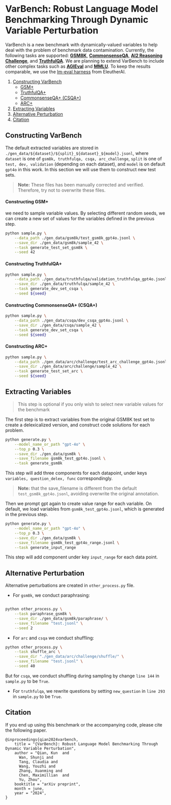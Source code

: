# VarBench: Robust Language Model Benchmarking Through Dynamic Variable Perturbation
VarBench is a new benchmark with dynamically-valued variables to help deal with the problem of benchmark data contamination. Currently, the following tasks are supported: **[GSM8K](https://arxiv.org/abs/2110.14168)**, **[CommonsenseQA](https://www.tau-nlp.sites.tau.ac.il/commonsenseqa)**, **[AI2 Reasoning Challenge](https://allenai.org/data/arc)**, and **[TruthfulQA](https://arxiv.org/abs/2109.07958)**. We are planning to extend VarBench to include other complex tasks such as **[AGIEval](https://arxiv.org/abs/2304.06364)** and **[MMLU](https://arxiv.org/pdf/2009.03300)**.
To keep the results comparable, we use the [lm-eval harness](https://github.com/EleutherAI/lm-evaluation-harness) from EleutherAI.

1. [Constructing VarBench](#varbench)
	- [GSM+](#gsm8k)
	- [TruthfulQA+](#tqa)
	- [CommonsenseQA+  (CSQA+)](#csqa)
	- [ARC+](#arc)
2. [Extracting Variables](#extract)
3. [Alternative Perturbation](#others)
4. [Citation](#citation)

## Constructing VarBench <a name="varbench"></a>
The default extracted variables are stored in ``./gen_data/${dataset}/${split}_${dataset}_${model}.jsonl``, where ``dataset`` is one of ``gsm8k, truthfulqa, csqa, arc_challenge``, ``split`` is one of ``test, dev, validation`` (depending on each dataset), and ``model`` is on default ``gpt4o`` in this work. In this section we will use them to construct new test sets.
> **Note:** These files has been manually corrected and verified. Therefore, try not to overwrite these files.

#### Constructing GSM+ <a name="gsm8k"></a>

we need to sample variable values. By selecting different random seeds, we can create a new set of values for the variables defined in the previous step.
```sh
python sample.py \
    --data_path ./gen_data/gsm8k/test_gsm8k_gpt4o.jsonl \
    --save_dir ./gen_data/gsm8k/sample_42 \
    --task generate_test_set_gsm8k \
    --seed 42
```

  

#### Constructing TruthfulQA+ <a name="tqa"></a>
```sh
python sample.py \
    --data_path ./gen_data/truthfulqa/validation_truthfulqa_gpt4o.jsonl \
    --save_dir ./gen_data/truthfulqa/sample_42 \
    --task generate_dev_set_csqa \
    --seed ${seed}
```

#### Constructing CommonsenseQA+ (CSQA+) <a name="csqa"></a>

```sh
python sample.py \
    --data_path ./gen_data/csqa/dev_csqa_gpt4o.jsonl \
    --save_dir ./gen_data/csqa/sample_42 \
    --task generate_dev_set_csqa \
    --seed ${seed}
```

#### Constructing ARC+ <a name="arc"></a>
```sh
python sample.py \
    --data_path ./gen_data/arc/challenge/test_arc_challenge_gpt4o.jsonl \
    --save_dir ./gen_data/arc/challenge/sample_42 \
    --task generate_test_set_arc \
    --seed ${seed}
```

## Extracting Variables <a name="extract"></a>

>This step is optional if you only wish to select new variable values for the benchmark

The first step is to extract variables from the original GSM8K test set to create a delexicalized version, and construct code solutions for each problem.
```sh
python generate.py \
    --model_name_or_path "gpt-4o" \
    --top_p 0.3 \
    --save_dir ./gen_data/gsm8k \
    --save_filename gsm8k_test_gpt4o.jsonl \
    --task generate_gsm8k
```
This step will add three components for each datapoint, under keys ``variables, question_delex, func`` correspondingly.
>**Note:** that the save_filename is different from the default ``test_gsm8k_gpt4o.jsonl``, avoiding overwrite the original annotation.

  

Then we prompt gpt again to create value range for each variable. On default, we load variables from ``gsm8k_test_gpt4o.jsonl``, which is generated in the previous step.
```sh
python generate.py \
    --model_name_or_path "gpt-4o" \
    --top_p 0.3 \
    --save_dir ./gen_data/gsm8k \
    --save_filename gsm8k_test_gpt4o_range.jsonl \
    --task generate_input_range
```
This step will add component under key ``input_range`` for each data point.

## Alternative Perturbation <a name="others"></a>
Alternative perturbations are created in ``other_process.py`` file.
- For ``gsm8k``, we conduct paraphrasing:
```sh

python other_process.py \
	--task paraphrase_gsm8k \
	--save_dir ./gen_data/gsm8k/paraphrase/ \
	--save_filename "test.jsonl" \
	--seed 2
```
- For ``arc`` and ``csqa`` we conduct shuffling:
```sh
python other_process.py \
	--task shuffle_arc \
	--save_dir "./gen_data/arc/challenge/shuffle/" \
	--save_filename "test.jsonl" \
	--seed 40
```
But for ``csqa``, we conduct shuffling during sampling by change ``line 144`` in ``sample.py`` to be ``True``.
- For ``truthfulqa``, we rewrite questions by setting ``new_question`` in ``line 293`` in ``sample.py`` to be ``True``.
  

## Citation <a name="citation"></a>

If you end up using this benchmark or the accompanying code, please cite the following paper.
```
@inproceedings{qian2024varbench,
    title = "{VarBench}: Robust Language Model Benchmarking Through Dynamic Variable Perturbation",
    author = "Qian, Kun  and
      Wan, Shunji and
      Tang, Claudia and
      Wang, Youzhi and
      Zhang, Xuanming and
      Chen, Maximillian  and
      Yu, Zhou",
    booktitle = "arXiv preprint",
    month = june,
    year = "2024",
}
```